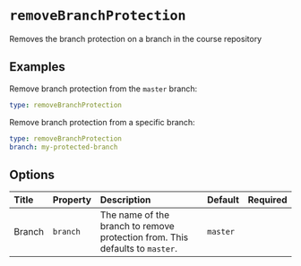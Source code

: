 <!--
  /!\ WARNING /!\
  This file's content is auto-generated, do NOT edit!
  All changes will be undone.
-->

# `removeBranchProtection`

Removes the branch protection on a branch in the course repository

## Examples

Remove branch protection from the `master` branch:

```yaml
type: removeBranchProtection
```

Remove branch protection from a specific branch:

```yaml
type: removeBranchProtection
branch: my-protected-branch
```

## Options

| Title | Property | Description | Default | Required |
| :---- | :--- | :---------- | :------ | :------- |
| Branch | `branch` | The name of the branch to remove protection from. This defaults to `master`. | `master` |  |

